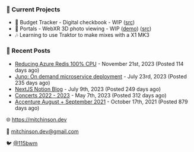 ### 📌 Current Projects
- 💸 Budget Tracker - Digital checkbook - WIP ([src](https://github.com/bmitchinson/budget-entry))
- 📸 Portals - WebXR 3D photo viewing - WIP ([demo](https://portals.mitchinson.dev/)) ([src](https://github.com/bmitchinson/vr-jpg-viewer-webxr))
- 🎶 Learning to use Traktor to make mixes with a X1 MK3

### 📝 Recent Posts

- [Reducing Azure Redis 100% CPU](https://blog.mitchinson.dev/redis-cpu) - November 21st, 2023 (Posted 114 days ago)
- [Juno: On demand microservice deployment](https://blog.mitchinson.dev/juno) - July 23rd, 2023 (Posted 235 days ago)
- [NextJS Notion Blog](https://blog.mitchinson.dev/blog-2023) - July 9th, 2023 (Posted 249 days ago)
- [Concerts 2022 - 2023](https://blog.mitchinson.dev/concerts-2023) - May 7th, 2023 (Posted 312 days ago)
- [Accenture August + September 2021](https://blog.mitchinson.dev/pillar/aug-sep-21) - October 17th, 2021 (Posted 879 days ago)

🌐 https://mitchinson.dev

💌 mitchinson.dev@gmail.com

🐦 [@115bwm](https://twitter.com/115bwm)
